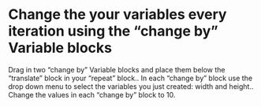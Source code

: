 # Change the your variables every iteration using the “change by” Variable blocks

Drag in two “change by” Variable blocks and place them below the “translate” block in your “repeat” block.. In each “change by” block use the drop down menu to select the variables you just created: width and height.. Change the values in each “change by” block to 10.

